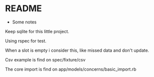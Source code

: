 # README

* Some notes

Keep sqlite for this little project.

Using rspec for test.

When a slot is empty i consider this, like missed data and don't update.

Csv example is find on spec/fixture/csv

The core import is find on app/models/concerns/basic_import.rb
